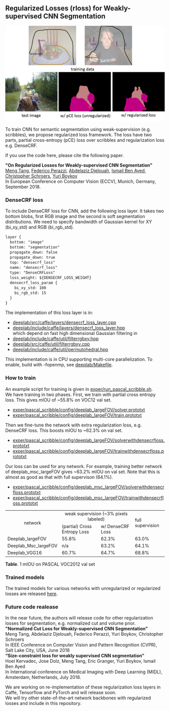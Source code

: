 ## Regularized Losses (rloss) for Weakly-supervised CNN Segmentation

<span align="center"><img src="teaser.png" alt="" width="800"/></span>

To train CNN for semantic segmentation using weak-supervision (e.g. scribbles), we propose regularized loss framework.
The loss have two parts, partial cross-entropy (pCE) loss over scribbles and regularization loss e.g. DenseCRF.

If you use the code here, please cite the following paper.

**"On Regularized Losses for Weakly-supervised CNN Segmentation"**</br>
[Meng Tang](http://cs.uwaterloo.ca/~m62tang), [Federico Perazzi](https://fperazzi.github.io/), [Abdelaziz Djelouah](https://adjelouah.github.io/), [Ismail Ben Ayed](https://profs.etsmtl.ca/ibenayed/), [Christopher Schroers](https://www.disneyresearch.com/people/christopher-schroers/), [Yuri Boykov](https://cs.uwaterloo.ca/about/people/yboykov)</br>
In European Conference on Computer Vision (ECCV), Munich, Germany, September 2018.

### DenseCRF loss ###
To include DenseCRF loss for CNN, add the following loss layer. It takes two bottom blobs, first RGB image and the second is soft segmentation distributions. We need to specify bandwidth of Gaussian kernel for XY (bi_xy_std) and RGB (bi_rgb_std).
```
layer {
  bottom: "image"
  bottom: "segmentation"
  propagate_down: false
  propagate_down: true
  top: "densecrf_loss"
  name: "densecrf_loss"
  type: "DenseCRFLoss"
  loss_weight: ${DENSECRF_LOSS_WEIGHT}
  densecrf_loss_param {
    bi_xy_std: 100
    bi_rgb_std: 15
  }
}
```
The implementation of this loss layer is in:
* <a href="deeplab/src/caffe/layers/densecrf_loss_layer.cpp" alt=#>deeplab/src/caffe/layers/densecrf_loss_layer.cpp</a>
* <a href="deeplab/include/caffe/layers/densecrf_loss_layer.hpp" alt=#>deeplab/include/caffe/layers/densecrf_loss_layer.hpp</a>
</br>which depend on fast high dimensional Gaussian filtering in
* <a href="deeplab/include/caffe/util/filterrgbxy.hpp" alt=#>deeplab/include/caffe/util/filterrgbxy.hpp</a>
* <a href="deeplab/src/caffe/util/filterrgbxy.cpp" alt=#>deeplab/src/caffe/util/filterrgbxy.cpp</a>
* <a href="deeplab/include/caffe/util/permutohedral.hpp" alt=#>deeplab/include/caffe/util/permutohedral.hpp</a>

This implementation is in CPU supporting multi-core parallelization. To enable, build with -fopenmp, see <a href="deeplab/Makefile" alt=#>deeplab/Makefile</a>.

### How to train ###
An example script for training is given in <a href="exper/run_pascal_scribble.sh" alt=#>exper/run_pascal_scribble.sh</a>.
</br>We have training in two phases. First, we train with partial cross entropy loss. This gives mIOU of ~55.8% on VOC12 val set.
* <a href="exper/pascal_scribble/config/deeplab_largeFOV/solver.prototxt" alt=#>exper/pascal_scribble/config/deeplab_largeFOV/solver.prototxt</a>
* <a href="exper/pascal_scribble/config/deeplab_largeFOV/train.prototxt" alt=#>exper/pascal_scribble/config/deeplab_largeFOV/train.prototxt</a>

Then we fine-tune the network with extra regularization loss, e.g. DenseCRF loss. This boosts mIOU to ~62.3% on val set.
* <a href="exper/pascal_scribble/config/deeplab_largeFOV/solverwithdensecrfloss.prototxt" alt=#>exper/pascal_scribble/config/deeplab_largeFOV/solverwithdensecrfloss.prototxt</a>
* <a href="exper/pascal_scribble/config/deeplab_largeFOV/trainwithdensecrf.prototxt" alt=#>exper/pascal_scribble/config/deeplab_largeFOV/trainwithdensecrfloss.prototxt</a>

Our loss can be used for any network. For example, training better network of deeplab_msc_largeFOV gives ~63.2% mIOU on val set. Note that this is almost as good as that with full supervison (64.1%).
* <a href="exper/pascal_scribble/config/deeplab_msc_largeFOV/solverwithdensecrfloss.prototxt" alt=#>exper/pascal_scribble/config/deeplab_msc_largeFOV/solverwithdensecrfloss.prototxt</a>
* <a href="exper/pascal_scribble/config/deeplab_msc_largeFOV/trainwithdensecrf.prototxt" alt=#>exper/pascal_scribble/config/deeplab_msc_largeFOV/trainwithdensecrfloss.prototxt</a>
<table align="left|center|center|center">
  <tr>
    <td rowspan="2" align="center">network</td>
    <td colspan="2" align="center">weak supervision (~3% pixels labeled)</td>
    <td rowspan="2">full supervision</td>
  </tr>
  <tr>
    <td>(partial) Cross Entropy Loss</td>
    <td>w/ DenseCRF Loss</td>
  </tr>
   <tr>
    <td>Deeplab_largeFOV</td>
    <td>55.8%</td>
     <td>62.3%</td>
     <td>63.0%</td>
  </tr>
     <tr>
    <td>Deeplab_Msc_largeFOV</td>
    <td>n/a</td>
     <td>63.2%</td>
     <td>64.1%</td>
  </tr>
  <tr>
    <td>Deeplab_VGG16</td>
    <td>60.7%</td>
     <td>64.7%</td>
     <td>68.8%</td>
  </tr>
</table>

**Table**. 1 mIOU on PASCAL VOC2012 val set

### Trained models ###
The trained models for various networks with unregularized or regularized losses are released <a href="https://cs.uwaterloo.ca/~m62tang/rloss/" alt=#>here</a>.

### Future code realease ###
In the near future, the authors will release code for other regularization losses for segmentation, e.g. normalized cut and volume prior.</br>
**"Normalized Cut Loss for Weakly-supervised CNN Segmentation"**</br>
Meng Tang, Abdelaziz Djelouah, Federico Perazzi, Yuri Boykov, Christopher Schroers</br>
In IEEE Conference on Computer Vision and Pattern Recognition (CVPR), Salt Lake City, USA, June 2018</br>
**“Size-constraint	loss	for	weakly	supervised	CNN	segmentation”**</br>
Hoel Kervadec, Jose Dolz, Meng Tang, Eric Granger, Yuri Boykov, Ismail Ben Ayed</br>
In	International	conference on	Medical	Imaging	with	Deep	Learning	(MIDL),	Amsterdam,	Netherlands,	July	2018.</br>

We are working on re-implementation of these regularization loss layers in Caffe, Tensorflow and PyTorch and will release soon.</br>
We will try other state-of-the-art network backbones with regularized losses and include in this repository.
